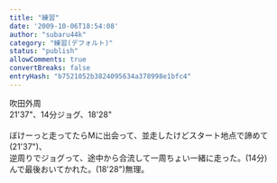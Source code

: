 ```yaml
---
title: "練習"
date: '2009-10-06T18:54:08'
author: "subaru44k"
category: "練習(デフォルト)"
status: "publish"
allowComments: true
convertBreaks: false
entryHash: "b7521052b3824095634a378998e1bfc4"
---
```

吹田外周<br>
21'37"、14分ジョグ、18'28"<br>
<br>
ぼけーっと走ってたらMに出会って、並走したけどスタート地点で諦めて(21'37")、<br>
逆周りでジョグって、途中から合流して一周ちょい一緒に走った。(14分)<br>
んで最後おいてかれた。(18'28")無理。
